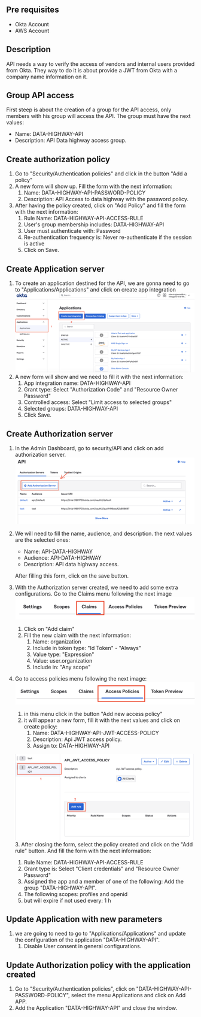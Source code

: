 ## Pre requisites
- Okta Account
- AWS Account

## Description
API needs a way to verify the access of vendors and internal users provided from Okta. They way to do it is about provide
a JWT from Okta with a company name information on it.

## Group API access
First steep is about the creation of a group for the API access, only members with his group will access the API.
The group must have the next values:
* Name: DATA-HIGHWAY-API
* Description: API Data highway access group.

## Create authorization policy
1. Go to "Security/Authentication policies" and click in the button "Add a policy"
2. A new form will show up. Fill the form with the next information:
   1. Name: DATA-HIGHWAY-API-PASSWORD-POLICY
   2. Description: API Access to data highway with the password policy.
3. After having the policy created, click on "Add Policy" and fill the form with the next information:
   1. Rule Name: DATA-HIGHWAY-API-ACCESS-RULE
   2. User's group membership includes: DATA-HIGHWAY-API
   3. User must authenticate with: Password
   4. Re-authentication frequency is: Never re-authenticate if the session is active
   5. Click on Save.

## Create Application server
1. To create an application destined for the API, we are gonna need to go to "Applications/Applications" and click on create
app integration
![](../img/manual_configurations/okta_jwt/add_api_application.png)
2. A new form will show and we need to fill it with the next information:
   1. App integration name: DATA-HIGHWAY-API
   2. Grant type: Select "Authorization Code" and "Resource Owner Password"
   3. Controlled access: Select "Limit access to selected groups"
   4. Selected groups: DATA-HIGHWAY-API
   5. Click Save.


## Create Authorization server
1. In the Admin Dashboard, go to security/API and click on add authorization server.
   ![](../img/manual_configurations/okta_jwt/add-authorization-server.png)
2. We will need to fill the name, audience, and description. the next values are the selected ones:
   * Name: API-DATA-HIGHWAY
   * Audience: API-DATA-HIGHWAY
   * Description: API data highway access.

   After filling this form, click on the save button.
3. With the Authorization server created, we need to add some extra configurations. Go to the Claims menu following the next image
![](../img/manual_configurations/okta_jwt/authorization_server_claims_menu.png)
   1. Click on "Add claim"
   2. Fill the new claim with the next information:
      1. Name: organization
      2. Include in token type: "Id Token" - "Always"
      3. Value type: "Expression"
      4. Value: user.organization
      5. Include in: "Any scope"
4. Go to access policies menu following the next image:
![](../img/manual_configurations/okta_jwt/authorization_server_access_policies_menu.png)
   1. in this menu click in the button "Add new access policy"
   2. it will appear a new form, fill it with the next values and click on create policy:
      1. Name: DATA-HIGHWAY-API-JWT-ACCESS-POLICY
      2. Description: Api JWT access policy.
      3. Assign to: DATA-HIGHWAY-API

   ![](../img/manual_configurations/okta_jwt/authorization_server_add_new_rule_on_policy.png)
   3. After closing the form, select the policy created and click on the "Add rule" button. And fill the form with the next information:
      1. Rule Name: DATA-HIGHWAY-API-ACCESS-RULE
      2. Grant type is: Select "Client credentials" and "Resource Owner Password"
      3. Assigned the app and a member of one of the following: Add the group "DATA-HIGHWAY-API".
      4. The following scopes: profiles and openid
      5. but will expire if not used every: 1 h
      
## Update Application with new parameters
1. we are going to need to go to "Applications/Applications" and update the configuration of the application "DATA-HIGHWAY-API".
   1. Disable User consent in general configurations.

## Update Authorization policy with the application created
1. Go to "Security/Authentication policies", click on "DATA-HIGHWAY-API-PASSWORD-POLICY", select the menu Applications and click on Add APP.
2. Add the Application "DATA-HIGHWAY-API" and close the window.
